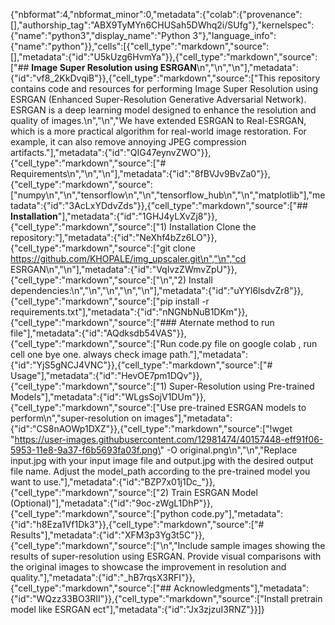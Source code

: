 {"nbformat":4,"nbformat_minor":0,"metadata":{"colab":{"provenance":[],"authorship_tag":"ABX9TyMYn6CHUSah5DWhq2i/SUfg"},"kernelspec":{"name":"python3","display_name":"Python 3"},"language_info":{"name":"python"}},"cells":[{"cell_type":"markdown","source":[],"metadata":{"id":"U5kUzg6HvmYa"}},{"cell_type":"markdown","source":["## **Image Super Resolution using ESRGAN**\n","\n","\n"],"metadata":{"id":"vf8_2KkDvqiB"}},{"cell_type":"markdown","source":["This repository contains code and resources for performing Image Super Resolution using ESRGAN (Enhanced Super-Resolution Generative Adversarial Network). ESRGAN is a deep learning model designed to enhance the resolution and quality of images.\n","\n","We have extended ESRGAN to Real-ESRGAN, which is a more practical algorithm for real-world image restoration. For example, it can also remove annoying JPEG compression artifacts."],"metadata":{"id":"QIG47eynvZWO"}},{"cell_type":"markdown","source":["# Requirements\n","\n","\n"],"metadata":{"id":"8fBVJv9BvZa0"}},{"cell_type":"markdown","source":["numpy\n","\n","tensorflow\n","\n","tensorflow_hub\n","\n","matplotlib"],"metadata":{"id":"3AcLxYDdvZds"}},{"cell_type":"markdown","source":["## **Installation**"],"metadata":{"id":"1GHJ4yLXvZj8"}},{"cell_type":"markdown","source":["1) Installation Clone the repository:"],"metadata":{"id":"NeXhf4bZz6LO"}},{"cell_type":"markdown","source":["git clone https://github.com/KHOPALE/img_upscaler.git\n","\n","cd ESRGAN\n","\n"],"metadata":{"id":"VqIvzZWmvZpU"}},{"cell_type":"markdown","source":["\n","2) Install dependencies:\n","\n","\n","\n","\n"],"metadata":{"id":"uYYl6lsdvZr8"}},{"cell_type":"markdown","source":["pip install -r requirements.txt"],"metadata":{"id":"nNGNbNuB1DKm"}},{"cell_type":"markdown","source":["### Aternate method to run file"],"metadata":{"id":"AQdksdb54VAS"}},{"cell_type":"markdown","source":["Run code.py file on google colab , run cell one bye one. always check image path."],"metadata":{"id":"YjS5gNCJ4VNC"}},{"cell_type":"markdown","source":["# Usage"],"metadata":{"id":"HevOE7pm1DQv"}},{"cell_type":"markdown","source":["1) Super-Resolution using Pre-trained Models"],"metadata":{"id":"WLgsSojV1DUm"}},{"cell_type":"markdown","source":["Use pre-trained ESRGAN models to perform\n","super-resolution on images"],"metadata":{"id":"CS8nAOWp1DXZ"}},{"cell_type":"markdown","source":["!wget \"https://user-images.githubusercontent.com/12981474/40157448-eff91f06-5953-11e8-9a37-f6b5693fa03f.png\" -O original.png\n","\n","Replace input.jpg with your input image file and output.jpg with the desired output file name. Adjust the model_path according to the pre-trained model you want to use."],"metadata":{"id":"BZP7x01j1Dc_"}},{"cell_type":"markdown","source":["2) Train ESRGAN Model (Optional)"],"metadata":{"id":"9oc-zWgL1DhP"}},{"cell_type":"markdown","source":["python code.py"],"metadata":{"id":"h8Eza1Vf1Dk3"}},{"cell_type":"markdown","source":["# Results"],"metadata":{"id":"XFM3p3Yg3t5C"}},{"cell_type":"markdown","source":["\n","Include sample images showing the results of super-resolution using ESRGAN. Provide visual comparisons with the original images to showcase the improvement in resolution and quality."],"metadata":{"id":"_hB7rqsX3RFI"}},{"cell_type":"markdown","source":["## Acknowledgments"],"metadata":{"id":"WQzz33BO3RII"}},{"cell_type":"markdown","source":["Install pretrain model like ESRGAN ect"],"metadata":{"id":"Jx3zjzuI3RNZ"}}]}